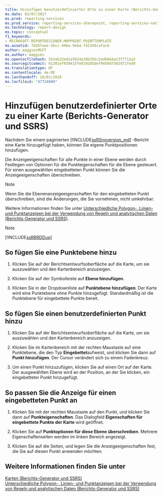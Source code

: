```yaml
---
title: Hinzufügen benutzerdefinierter Orte zu einer Karte (Berichts-Generator und SSRS) | Microsoft-Dokumentation
ms.date: 03/07/2017
ms.prod: reporting-services
ms.prod_service: reporting-services-sharepoint, reporting-services-native
ms.technology: report-design
ms.topic: conceptual
f1_keywords:
- MICROSOFT.REPORTDESIGNER.MAPPOINT.POINTTEMPLATE
ms.assetid: 7d36faae-5bcc-446a-9eba-f42349cafacb
author: maggiesMSFT
ms.author: maggies
ms.openlocfilehash: 5b3ab32ed1e5924a38b35bc2ad6664a23ff712a3
ms.sourcegitcommit: 61381ef939415fe019285def9450d7583df1fed0
ms.translationtype: HT
ms.contentlocale: de-DE
ms.lasthandoff: 10/01/2018
ms.locfileid: "47724608"
---
```

# <a name="add-custom-locations-to-a-map-report-builder-and-ssrs"></a>Hinzufügen benutzerdefinierter Orte zu einer Karte (Berichts-Generator und SSRS)
  Nachdem Sie einem paginierten [!INCLUDE[ssRSnoversion_md](../../includes/ssrsnoversion-md.md)] -Bericht eine Karte hinzugefügt haben, können Sie eigene Punktpositionen hinzufügen.  
  
 Die Anzeigeeigenschaften für alle Punkte in einer Ebene werden durch Festlegen von Optionen für die Punkteigenschaften für die Ebene gesteuert. Für einen ausgewählten eingebetteten Punkt können Sie die Anzeigeeigenschaften überschreiben.  
  
> [!NOTE]  
>  Wenn Sie die Ebenenanzeigeeigenschaften für den eingebetteten Punkt überschreiben, sind die Änderungen, die Sie vornehmen, nicht umkehrbar.  
  
 Weitere Informationen finden Sie unter [Unterschiedliche Polygon-, Linien- und Punktanzeigen bei der Verwendung von Regeln und analytischen Daten &#40;Berichts-Generator und SSRS&#41;](../../reporting-services/report-design/vary-polygon-line-and-point-display-by-rules-and-analytical-data.md).  
  
> [!NOTE]  
>  [!INCLUDE[ssRBRDDup](../../includes/ssrbrddup-md.md)]  
  
## <a name="to-add-a-point-layer"></a>So fügen Sie eine Punktebene hinzu  
  
1.  Klicken Sie auf der Berichtsentwurfsoberfläche auf die Karte, um sie auszuwählen und den Kartenbereich anzuzeigen.  
  
2.  Klicken Sie auf der Symbolleiste auf **Ebene hinzufügen**.  
  
3.  Klicken Sie in der Dropdownliste auf **Punktebene hinzufügen**. Der Karte wird eine Punktebene ohne Punkte hinzugefügt. Standardmäßig ist die Punktebene für eingebettete Punkte bereit.  
  
## <a name="to-add-a-custom-point"></a>So fügen Sie einen benutzerdefinierten Punkt hinzu  
  
1.  Klicken Sie auf der Berichtsentwurfsoberfläche auf die Karte, um sie auszuwählen und den Kartenbereich anzuzeigen.  
  
2.  Klicken Sie im Kartenbereich mit der rechten Maustaste auf eine Punktebene, die den Typ **Eingebettet**aufweist, und klicken Sie dann auf **Punkt hinzufügen**. Der Cursor verändert sich zu einem Fadenkreuz.  
  
3.  Um einen Punkt hinzuzufügen, klicken Sie auf einen Ort auf der Karte. Der ausgewählten Ebene wird an der Position, an der Sie klicken, ein eingebetteter Punkt hinzugefügt.  
  
## <a name="to-customize-the-display-for-an-embedded-point"></a>So passen Sie die Anzeige für einen eingebetteten Punkt an  
  
1.  Klicken Sie mit der rechten Maustaste auf den Punkt, und klicken Sie dann auf **Punkteigenschaften**. Das Dialogfeld **Eigenschaften für eingebettete Punkte der Karte** wird geöffnet.  
  
2.  Klicken Sie auf **Punktoptionen für diese Ebene überschreiben**. Mehrere Eigenschaftenseiten werden im linken Bereich angezeigt.  
  
3.  Klicken Sie auf die Seiten, und legen Sie die Anzeigeeigenschaften fest, die Sie auf diesen Punkt anwenden möchten.  
  
## <a name="see-also"></a>Weitere Informationen finden Sie unter  
 [Karten &#40;Berichts-Generator und SSRS&#41;](../../reporting-services/report-design/maps-report-builder-and-ssrs.md)   
 [Unterschiedliche Polygon-, Linien- und Punktanzeigen bei der Verwendung von Regeln und analytischen Daten &#40;Berichts-Generator und SSRS&#41;](../../reporting-services/report-design/vary-polygon-line-and-point-display-by-rules-and-analytical-data.md)  
  
  
